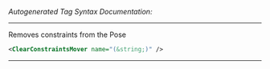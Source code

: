 _Autogenerated Tag Syntax Documentation:_

---
Removes constraints from the Pose

```xml
<ClearConstraintsMover name="(&string;)" />
```



---
